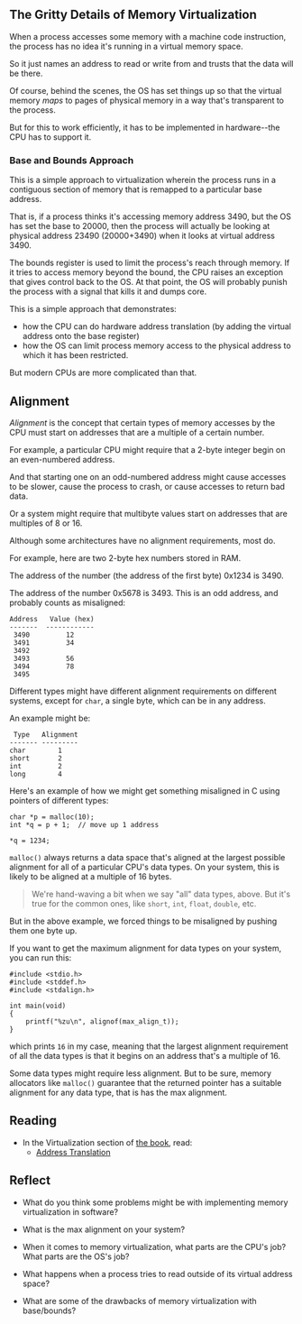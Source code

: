<!-- Exploration 6.1: Memory Virtualization and Alignment -->

## The Gritty Details of Memory Virtualization

When a process accesses some memory with a machine code instruction,
the process has no idea it's running in a virtual memory space.

So it just names an address to read or write from and trusts that the
data will be there.

Of course, behind the scenes, the OS has set things up so that the
virtual memory _maps_ to pages of physical memory in a way that's
transparent to the process.

But for this to work efficiently, it has to be implemented in
hardware--the CPU has to support it.

### Base and Bounds Approach

This is a simple approach to virtualization wherein the process runs in
a contiguous section of memory that is remapped to a particular base
address.

That is, if a process thinks it's accessing memory address 3490, but the
OS has set the base to 20000, then the process will actually be looking
at physical address 23490 (20000+3490) when it looks at virtual address
3490.

The bounds register is used to limit the process's reach through memory.
If it tries to access memory beyond the bound, the CPU raises an
exception that gives control back to the OS. At that point, the OS will
probably punish the process with a signal that kills it and dumps core.

This is a simple approach that demonstrates:

* how the CPU can do hardware address translation (by adding the virtual
  address onto the base register) 
* how the OS can limit process memory access to the physical address to
  which it has been restricted.

But modern CPUs are more complicated than that.

## Alignment

_Alignment_ is the concept that certain types of memory accesses by the
CPU must start on addresses that are a multiple of a certain number.

For example, a particular CPU might require that a 2-byte integer begin
on an even-numbered address.

And that starting one on an odd-numbered address might cause accesses to
be slower, cause the process to crash, or cause accesses to return bad
data.

Or a system might require that multibyte values start on addresses that
are multiples of 8 or 16.

Although some architectures have no alignment requirements, most do.

For example, here are two 2-byte hex numbers stored in RAM.

The address of the number (the address of the first byte) 0x1234 is 3490.

The address of the number 0x5678 is 3493. This is an odd address, and
probably counts as misaligned:

```
Address   Value (hex)
-------  ------------
 3490         12
 3491         34
 3492
 3493         56
 3494         78
 3495
```

Different types might have different alignment requirements on different
systems, except for `char`, a single byte, which can be in any address.

An example might be:

```
 Type   Alignment
------- ---------
char        1
short       2
int         2
long        4
```

Here's an example of how we might get something misaligned in C using
pointers of different types:

```
char *p = malloc(10);
int *q = p + 1;  // move up 1 address

*q = 1234;
```

`malloc()` always returns a data space that's aligned at the largest
possible alignment for all of a particular CPU's data types. On your
system, this is likely to be aligned at a multiple of 16 bytes.

> We're hand-waving a bit when we say "all" data types, above. But it's
> true for the common ones, like `short`, `int`, `float`, `double`, etc.

But in the above example, we forced things to be misaligned by pushing
them one byte up.

If you want to get the maximum alignment for data types on your system, you can run this:

```
#include <stdio.h>
#include <stddef.h>
#include <stdalign.h>

int main(void)
{
    printf("%zu\n", alignof(max_align_t));
}
```

which prints `16` in my case, meaning that the largest alignment
requirement of all the data types is that it begins on an address that's
a multiple of 16.

Some data types might require less alignment. But to be sure, memory
allocators like `malloc()` guarantee that the returned pointer has a
suitable alignment for any data type, that is has the max alignment.

## Reading

* In the Virtualization section of [the book](https://pages.cs.wisc.edu/~remzi/OSTEP/), read:
  * [Address Translation](https://pages.cs.wisc.edu/~remzi/OSTEP/vm-mechanism.pdf)
  
## Reflect

* What do you think some problems might be with implementing memory
  virtualization in software?

* What is the max alignment on your system?

* When it comes to memory virtualization, what parts are the CPU's job?
  What parts are the OS's job?

* What happens when a process tries to read outside of its virtual
  address space?

* What are some of the drawbacks of memory virtualization with
  base/bounds?